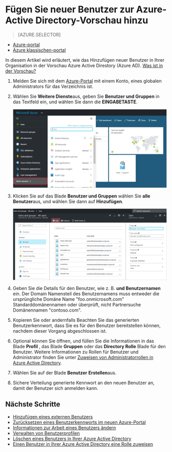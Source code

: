 <properties
    pageTitle="Hinzufügen neuer Benutzer zur Azure-Active Directory-Vorschau | Microsoft Azure"
    description="Erläutert, wie Sie neue Benutzer hinzufügen oder Ändern von Benutzerinformationen in Azure Active Directory."
    services="active-directory"
    documentationCenter=""
    authors="curtand"
    manager="femila"
    editor=""/>

<tags
    ms.service="active-directory"
    ms.workload="identity"
    ms.tgt_pltfrm="na"
    ms.devlang="na"
    ms.topic="article"
    ms.date="09/12/2016"
    ms.author="curtand"/>


# <a name="add-new-users-to-azure-active-directory-preview"></a>Fügen Sie neuer Benutzer zur Azure-Active Directory-Vorschau hinzu

> [AZURE.SELECTOR]
- [Azure-portal](active-directory-users-create-azure-portal.md)
- [Azure klassischen-portal](active-directory-create-users.md)

In diesem Artikel wird erläutert, wie das Hinzufügen neuer Benutzer in Ihrer Organisation in der Vorschau Azure Active Direstory (Azure AD). [Was ist in der Vorschau?](active-directory-preview-explainer.md)

1.  Melden Sie sich mit dem [Azure-Portal](https://portal.azure.com) mit einem Konto, eines globalen Administrators für das Verzeichnis ist.

2.  Wählen Sie **Weitere Dienste**aus, geben Sie **Benutzer und Gruppen** in das Textfeld ein, und wählen Sie dann die **EINGABETASTE**.

    ![Öffnende Benutzermanagement](./media/active-directory-users-create-azure-portal/create-users-user-management.png)

3.  Klicken Sie auf das Blade **Benutzer und Gruppen** wählen Sie **alle Benutzer**aus, und wählen Sie dann auf **Hinzufügen**.

    ![Auswählen des Befehls hinzufügen](./media/active-directory-users-create-azure-portal/create-users-add-command.png)

4.  Geben Sie die Details für den Benutzer, wie z. B. **und **Benutzernamen**** ein. Der Domain Namensteil des Benutzernamens muss entweder die ursprüngliche Domäne Name "foo.onmicrosoft.com" Standarddomänennamen oder überprüft, nicht Partnersuche Domänennamen "contoso.com".

5. Kopieren Sie oder andernfalls Beachten Sie das generierten Benutzerkennwort, dass Sie es für den Benutzer bereitstellen können, nachdem dieser Vorgang abgeschlossen ist.

6. Optional können Sie öffnen, und füllen Sie die Informationen in das Blade **Profil** , das Blade **Gruppen** oder das **Directory Rolle** Blade für den Benutzer. Weitere Informationen zu Rollen für Benutzer und Administrator finden Sie unter [Zuweisen von Administratorrollen in Azure Active Directory](active-directory-assign-admin-roles.md).

7.  Wählen Sie auf der Blade **Benutzer** **Erstellen**aus.

8. Sichere Verteilung generierte Kennwort an den neuen Benutzer an, damit der Benutzer sich anmelden kann.

## <a name="whats-next"></a>Nächste Schritte

- [Hinzufügen eines externen Benutzers](active-directory-users-create-external-azure-portal.md)
- [Zurücksetzen eines Benutzerkennworts im neuen Azure-Portal](active-directory-users-reset-password-azure-portal.md)
- [Informationen zur Arbeit eines Benutzers ändern](active-directory-users-work-info-azure-portal.md)
- [Verwalten von Benutzerprofilen](active-directory-users-profile-azure-portal.md)
- [Löschen eines Benutzers in Ihrer Azure Active Directory](active-directory-users-delete-user-azure-portal.md)
- [Einen Benutzer in Ihrer Azure Active Directory eine Rolle zuweisen](active-directory-users-assign-role-azure-portal.md)
